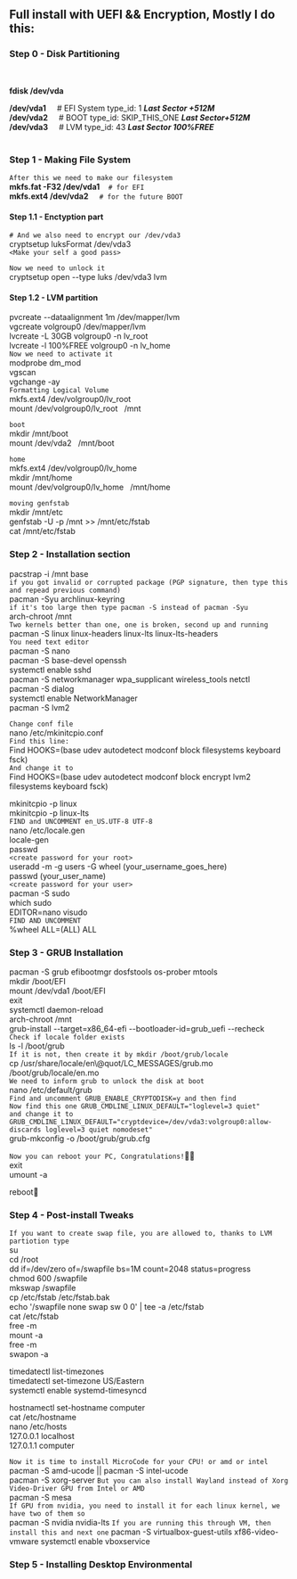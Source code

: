 ## Full install with UEFI && Encryption, Mostly I do this:


 
### Step 0 - Disk Partitioning
<br/>

**fdisk /dev/vda** <br/>

**/dev/vda1** &nbsp;&nbsp;&nbsp; # EFI System type_id: 1 ***Last Sector +512M***<br/>
**/dev/vda2** &nbsp;&nbsp;&nbsp; # BOOT type_id: SKIP_THIS_ONE ***Last Sector+512M***<br/>
**/dev/vda3** &nbsp;&nbsp;&nbsp; # LVM type_id: 43 ***Last Sector 100%FREE***<br/>
<br/>

### Step 1 - Making File System

`After this we need to make our filesystem`<br/>
**mkfs.fat -F32 /dev/vda1**&nbsp;&nbsp;&nbsp;&nbsp;`# for EFI`<br/>
**mkfs.ext4 /dev/vda2** &nbsp;&nbsp;&nbsp;&nbsp;`# for the future BOOT`<br/>
#### Step 1.1 - Enctyption part
`# And we also need to encrypt our /dev/vda3`<br/>
cryptsetup luksFormat /dev/vda3 <br/>
`<Make your self a good pass>` <br/>

`Now we need to unlock it`<br/>
cryptsetup open --type luks /dev/vda3 lvm<br/>
#### Step 1.2 - LVM partition
pvcreate --dataalignment 1m /dev/mapper/lvm<br/>
vgcreate volgroup0 /dev/mapper/lvm<br/>
lvcreate -L 30GB volgroup0 -n lv_root<br/>
lvcreate -l 100%FREE volgroup0 -n lv_home<br/>
`Now we need to activate it` <br/>
modprobe dm_mod<br/>
vgscan<br/>
vgchange -ay<br/>
`Formatting Logical Volume` <br/>
mkfs.ext4 /dev/volgroup0/lv_root<br/>
mount /dev/volgroup0/lv_root &nbsp;&nbsp;/mnt<br/>

`boot` <br/>
mkdir /mnt/boot<br/>
mount /dev/vda2 &nbsp;&nbsp;/mnt/boot<br/>

`home` <br/>
mkfs.ext4 /dev/volgroup0/lv_home<br/>
mkdir /mnt/home<br/>
mount /dev/volgroup0/lv_home &nbsp;&nbsp;/mnt/home<br/>

`moving genfstab` <br/>
mkdir /mnt/etc<br/>
genfstab -U -p /mnt >> /mnt/etc/fstab<br/>
cat /mnt/etc/fstab<br/>


### Step 2 - Installation section
pacstrap -i /mnt base<br/>
`if you got invalid or corrupted package (PGP signature, then type this and repead previous command)`<br/>
pacman -Syu archlinux-keyring<br/>
`if it's too large then type pacman -S instead of pacman -Syu`<br/>
arch-chroot /mnt<br/>
`Two kernels better than one, one is broken, second up and running`<br/>
pacman -S linux linux-headers linux-lts linux-lts-headers<br/>
`You need text editor`<br/>
pacman -S nano<br/>
pacman -S base-devel openssh<br/>
systemctl enable sshd<br/>
pacman -S networkmanager wpa_supplicant wireless_tools netctl<br/>
pacman -S dialog<br/>
systemctl enable NetworkManager<br/>
pacman -S lvm2<br/>


`Change conf file`<br/>
nano /etc/mkinitcpio.conf<br/>
`Find this line:`<br/>
Find HOOKS=(base udev autodetect modconf block filesystems keyboard fsck)<br/>
`And change it to`<br/>
Find HOOKS=(base udev autodetect modconf block encrypt lvm2 filesystems keyboard fsck)<br/>

mkinitcpio -p linux<br/>
mkinitcpio -p linux-lts<br/>
`FIND and UNCOMMENT en_US.UTF-8 UTF-8`<br/>
nano /etc/locale.gen<br/>
locale-gen<br/>
passwd<br/>
`<create password for your root>`<br/>
useradd -m -g users -G wheel (your_username_goes_here)<br/>
passwd (your_user_name)<br/>
`<create password for your user>`<br/>
pacman -S sudo<br/>
which sudo<br/>
EDITOR=nano visudo<br/>
`FIND AND UNCOMMENT`<br/>
%wheel ALL=(ALL) ALL<br/>


### Step 3 - GRUB Installation
pacman -S grub efibootmgr dosfstools os-prober mtools<br/>
mkdir /boot/EFI<br/>
mount /dev/vda1 /boot/EFI<br/>
exit<br/>
systemctl daemon-reload<br/>
arch-chroot /mnt<br/>
grub-install --target=x86_64-efi --bootloader-id=grub_uefi --recheck<br/>
`Check if locale folder exists`<br/>
ls -l /boot/grub<br/>
`If it is not, then create it by mkdir /boot/grub/locale`<br/>
cp /usr/share/locale/en\\@quot/LC_MESSAGES/grub.mo /boot/grub/locale/en.mo<br/>
`We need to inform grub to unlock the disk at boot`<br/>
nano /etc/default/grub<br/>
`Find and uncomment GRUB_ENABLE_CRYPTODISK=y and then find `<br/>
`Now find this one GRUB_CMDLINE_LINUX_DEFAULT="loglevel=3 quiet"`<br/>
`and change it to  GRUB_CMDLINE_LINUX_DEFAULT="cryptdevice=/dev/vda3:volgroup0:allow-discards loglevel=3 quiet nomodeset"`<br/>
grub-mkconfig -o /boot/grub/grub.cfg<br/>

`Now you can reboot your PC, Congratulations!`:partying_face::partying_face:<br/>
exit<br/>
umount -a<br/>

reboot:orangutan:<br/>


### Step 4 - Post-install Tweaks
`If you want to create swap file, you are allowed to, thanks to LVM partiotion type`<br/>
su<br/>
cd /root<br/>
dd if=/dev/zero of=/swapfile bs=1M count=2048 status=progress<br/>
chmod 600 /swapfile<br/>
mkswap /swapfile<br/>
cp /etc/fstab /etc/fstab.bak<br/>
echo '/swapfile none swap sw 0 0' | tee -a /etc/fstab<br/>
cat /etc/fstab<br/>
free -m<br/>
mount -a<br/>
free -m<br/>
swapon -a<br/>

timedatectl list-timezones<br/>
timedatectl set-timezone US/Eastern<br/>
systemctl enable systemd-timesyncd<br/>

hostnamectl set-hostname computer<br/>
cat /etc/hostname<br/>
nano /etc/hosts<br/>
127.0.0.1 localhost<br/>
127.0.1.1 computer<br/>

`Now it is time to install MicroCode for your CPU! or amd or intel`<br/>
pacman -S amd-ucode || pacman -S intel-ucode<br/>
pacman -S xorg-server `But you can also install Wayland instead of Xorg`<br/>
`Video-Driver GPU from Intel or AMD`<br/>
pacman -S mesa<br/>
`If GPU from nvidia, you need to install it for each linux kernel, we have two of them so`<br/>
pacman -S nvidia nvidia-lts
`If you are running this through VM, then install this and next one`
pacman -S virtualbox-guest-utils xf86-video-vmware
systemctl enable vboxservice


### Step 5 - Installing Desktop Environmental

